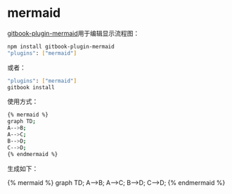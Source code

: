 # mermaid

[gitbook-plugin-mermaid](https://github.com/JozoVilcek/gitbook-plugin-mermaid)用于编辑显示流程图：


```bash
npm install gitbook-plugin-mermaid
"plugins": ["mermaid"]
```

或者：

```bash
"plugins": ["mermaid"]
gitbook install
```

使用方式：

```bash
{% mermaid %}
graph TD;
A-->B;
A-->C;
B-->D;
C-->D;
{% endmermaid %}
```

生成如下：

{% mermaid %}
graph TD;
A-->B;
A-->C;
B-->D;
C-->D;
{% endmermaid %}
